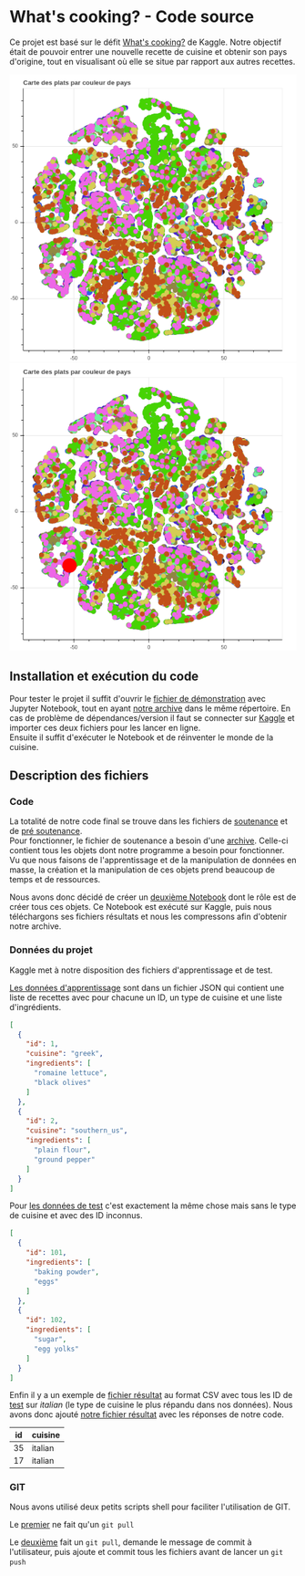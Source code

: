 # What's cooking? - Code source

Ce projet est basé sur le défit [What's cooking?](https://www.kaggle.com/c/whats-cooking/) de Kaggle. Notre objectif était de pouvoir entrer une nouvelle recette de cuisine et obtenir son pays d'origine, tout en visualisant où elle se situe par rapport aux autres recettes.

![Exemple de carte](Cartes/Carte_normale.png)
![Exemple de carte avec une nouvelle recette](Cartes/Carte_avec_un_nouveau_plat.png)

## Installation et exécution du code

Pour tester le projet il suffit d'ouvrir le [fichier de démonstration](Soutenance.ipynb) avec Jupyter Notebook, tout en ayant [notre archive](whats-cooking-data.zip) dans le même répertoire. En cas de problème de dépendances/version il faut se connecter sur [Kaggle](https://www.kaggle.com/) et importer ces deux fichiers pour les lancer en ligne.  
Ensuite il suffit d'exécuter le Notebook et de réinventer le monde de la cuisine.

## Description des fichiers

### Code

La totalité de notre code final se trouve dans les fichiers de [soutenance](Soutenance.ipynb) et de [pré soutenance](pre-soutenance.ipynb).  
Pour fonctionner, le fichier de soutenance a besoin d'une [archive](whats-cooking-data.zip). Celle-ci contient tous les objets dont notre programme a besoin pour fonctionner. Vu que nous faisons de l'apprentissage et de la manipulation de données en masse, la création et la manipulation de ces objets prend beaucoup de temps et de ressources.

Nous avons donc décidé de créer un [deuxième Notebook](pre-soutenance.ipynb) dont le rôle est de créer tous ces objets. Ce Notebook est exécuté sur Kaggle, puis nous téléchargons ses fichiers résultats et nous les compressons afin d'obtenir notre archive.

### Données du projet

Kaggle met à notre disposition des fichiers d'apprentissage et de test.

[Les données d'apprentissage](train.json) sont dans un fichier JSON qui contient une liste de recettes avec pour chacune un ID, un type de cuisine et une liste d'ingrédients.

```json
[
  {
    "id": 1,
    "cuisine": "greek",
    "ingredients": [
      "romaine lettuce",
      "black olives"
    ]
  },
  {
    "id": 2,
    "cuisine": "southern_us",
    "ingredients": [
      "plain flour",
      "ground pepper"
    ]
  }
]
```

Pour [les données de test](test.json) c'est exactement la même chose mais sans le type de cuisine et avec des ID inconnus.

```json
[
  {
    "id": 101,
    "ingredients": [
      "baking powder",
      "eggs"
    ]
  },
  {
    "id": 102,
    "ingredients": [
      "sugar",
      "egg yolks"
    ]
  }
]
```

Enfin il y a un exemple de [fichier résultat](sample_submission.csv) au format CSV avec tous les ID de [test](test.json) sur *italian* (le type de cuisine le plus répandu dans nos données). Nous avons donc ajouté [notre fichier résultat](submission.csv) avec les réponses de notre code.

| id | cuisine |
| -- | ------- |
| 35 | italian |
| 17 | italian |

### GIT

Nous avons utilisé deux petits scripts shell pour faciliter l'utilisation de GIT.

Le [premier](s_git_Start.sh) ne fait qu'un ```git pull```

Le [deuxième](q_git_Stop.sh) fait un ```git pull```, demande le message de commit à l'utilisateur, puis ajoute et commit tous les fichiers avant de lancer un ```git push```
